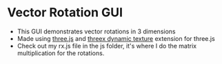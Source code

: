 <h1> Vector Rotation GUI </h1>

- This GUI demonstrates vector rotations in 3 dimensions
- Made using <a href="http://threejs.org/">three.js</a> and <a href="http://learningthreejs.com/blog/2014/05/02/easy-to-use-dynamic-texture-to-write-text-in-your-3d-object-with-threex-dot-dynamictexture-game-extensions-for-three-dot-js/">threex dynamic texture</a> extension for three.js
- Check out my rx.js file in the js folder, it's where I do the matrix multiplication for the rotations.
